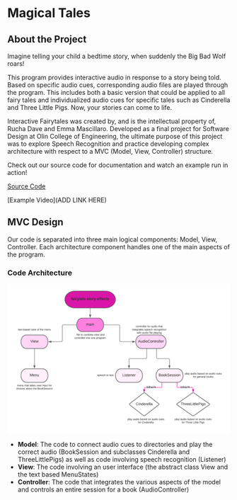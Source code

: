 # Magical Tales

## About the Project
Imagine telling your child a bedtime story, when suddenly the Big Bad Wolf roars!

This program provides interactive audio in response to a story being told. Based on specific audio cues, corresponding audio files are played through the program. This includes both a basic version that could be applied to all fairy tales and individualized audio cues for specific tales such as Cinderella and Three Little Pigs. Now, your stories can come to life.

Interactive Fairytales was created by, and is the intellectual property of, Rucha Dave and Emma Mascillaro. Developed as a final project for Software
Design at Olin College of Engineering, the ultimate purpose of this project was to explore Speech Recognition and practice developing complex architecture with respect to a MVC (Model, View, Controller) structure.

Check out our source code for documentation and watch an example run in action!

[Source Code](https://github.com/olincollege/fairytale-sound-effects)

[Example Video](ADD LINK HERE)

## MVC Design

Our code is separated into three main logical components: Model, View, Controller. Each architecture component handles one of the main aspects of the program.

### Code Architecture

![Class Diagram](class_diagram.png)

- **Model**: 
  The code to connect audio cues to directories and play the correct audio (BookSession and subclasses Cinderella and ThreeLittlePigs) as well as code involving speech recognition (Listener)
- **View**:
  The code involving an user interface (the abstract class View and the text based MenuStates)
- **Controller**: 
  The code that integrates the various aspects of the model and controls an entire session for a book (AudioController)
